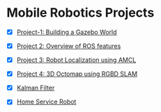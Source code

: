 # Mobile Robotics Projects


- [x] [Project-1: Building a Gazebo World](Project-1)

- [x] [Project 2: Overview of ROS features ](Project-2)

- [x] [Project 3: Robot Localization using AMCL](Project-3)

- [x] [Project 4: 3D Octomap using RGBD SLAM](Project-4)

- [x] [Kalman Filter](kalman-Filter)

- [x] [Home Service Robot](Home-Service-Robot)

